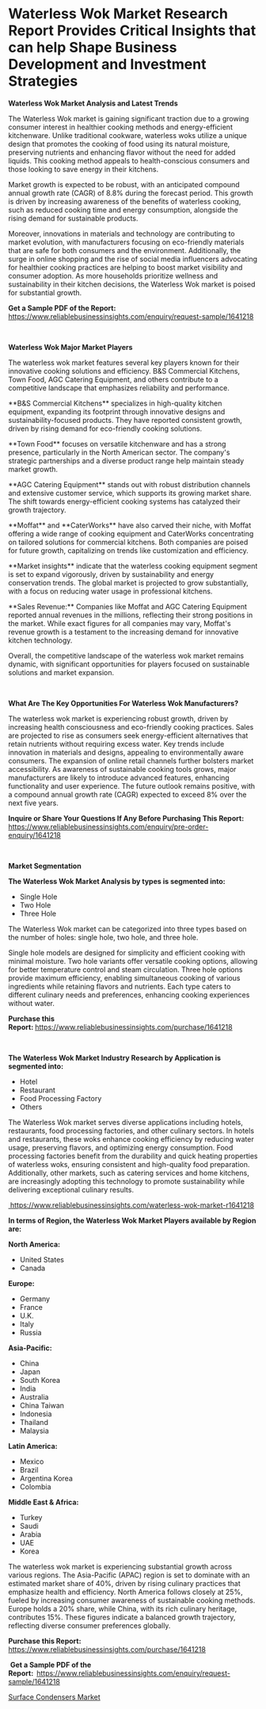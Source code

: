 <p><h1>Waterless Wok Market Research Report Provides Critical Insights that can help Shape Business Development and Investment Strategies</h1></p><p><strong>Waterless Wok Market Analysis and Latest Trends</strong></p>
<p><p>The Waterless Wok market is gaining significant traction due to a growing consumer interest in healthier cooking methods and energy-efficient kitchenware. Unlike traditional cookware, waterless woks utilize a unique design that promotes the cooking of food using its natural moisture, preserving nutrients and enhancing flavor without the need for added liquids. This cooking method appeals to health-conscious consumers and those looking to save energy in their kitchens.</p><p>Market growth is expected to be robust, with an anticipated compound annual growth rate (CAGR) of 8.8% during the forecast period. This growth is driven by increasing awareness of the benefits of waterless cooking, such as reduced cooking time and energy consumption, alongside the rising demand for sustainable products.</p><p>Moreover, innovations in materials and technology are contributing to market evolution, with manufacturers focusing on eco-friendly materials that are safe for both consumers and the environment. Additionally, the surge in online shopping and the rise of social media influencers advocating for healthier cooking practices are helping to boost market visibility and consumer adoption. As more households prioritize wellness and sustainability in their kitchen decisions, the Waterless Wok market is poised for substantial growth.</p></p>
<p><strong>Get a Sample PDF of the Report:&nbsp;</strong> <a href="https://www.reliablebusinessinsights.com/enquiry/request-sample/1641218?utm_campaign=2737&utm_medium=2&utm_source=Github&utm_content=ia&utm_term=11042025&utm_id=waterless-wok">https://www.reliablebusinessinsights.com/enquiry/request-sample/1641218</a></p>
<p>&nbsp;</p>
<p><strong>Waterless Wok Major Market Players</strong></p>
<p><p>The waterless wok market features several key players known for their innovative cooking solutions and efficiency. B&S Commercial Kitchens, Town Food, AGC Catering Equipment, and others contribute to a competitive landscape that emphasizes reliability and performance.</p><p>**B&S Commercial Kitchens** specializes in high-quality kitchen equipment, expanding its footprint through innovative designs and sustainability-focused products. They have reported consistent growth, driven by rising demand for eco-friendly cooking solutions.</p><p>**Town Food** focuses on versatile kitchenware and has a strong presence, particularly in the North American sector. The company's strategic partnerships and a diverse product range help maintain steady market growth. </p><p>**AGC Catering Equipment** stands out with robust distribution channels and extensive customer service, which supports its growing market share. The shift towards energy-efficient cooking systems has catalyzed their growth trajectory.</p><p>**Moffat** and **CaterWorks** have also carved their niche, with Moffat offering a wide range of cooking equipment and CaterWorks concentrating on tailored solutions for commercial kitchens. Both companies are poised for future growth, capitalizing on trends like customization and efficiency.</p><p>**Market insights** indicate that the waterless cooking equipment segment is set to expand vigorously, driven by sustainability and energy conservation trends. The global market is projected to grow substantially, with a focus on reducing water usage in professional kitchens.</p><p>**Sales Revenue:** Companies like Moffat and AGC Catering Equipment reported annual revenues in the millions, reflecting their strong positions in the market. While exact figures for all companies may vary, Moffat's revenue growth is a testament to the increasing demand for innovative kitchen technology.</p><p>Overall, the competitive landscape of the waterless wok market remains dynamic, with significant opportunities for players focused on sustainable solutions and market expansion.</p></p>
<p>&nbsp;</p>
<p><strong>What Are The Key Opportunities For Waterless Wok Manufacturers?</strong></p>
<p><p>The waterless wok market is experiencing robust growth, driven by increasing health consciousness and eco-friendly cooking practices. Sales are projected to rise as consumers seek energy-efficient alternatives that retain nutrients without requiring excess water. Key trends include innovation in materials and designs, appealing to environmentally aware consumers. The expansion of online retail channels further bolsters market accessibility. As awareness of sustainable cooking tools grows, major manufacturers are likely to introduce advanced features, enhancing functionality and user experience. The future outlook remains positive, with a compound annual growth rate (CAGR) expected to exceed 8% over the next five years.</p></p>
<p><strong>Inquire or Share Your Questions If Any Before Purchasing This Report:</strong> <a href="https://www.reliablebusinessinsights.com/enquiry/pre-order-enquiry/1641218?utm_campaign=2737&utm_medium=2&utm_source=Github&utm_content=ia&utm_term=11042025&utm_id=waterless-wok">https://www.reliablebusinessinsights.com/enquiry/pre-order-enquiry/1641218</a></p>
<p>&nbsp;</p>
<p><strong>Market Segmentation</strong></p>
<p><strong>The Waterless Wok Market Analysis by types is segmented into:</strong></p>
<p><ul><li>Single Hole</li><li>Two Hole</li><li>Three Hole</li></ul></p>
<p><p>The Waterless Wok market can be categorized into three types based on the number of holes: single hole, two hole, and three hole. </p><p>Single hole models are designed for simplicity and efficient cooking with minimal moisture. Two hole variants offer versatile cooking options, allowing for better temperature control and steam circulation. Three hole options provide maximum efficiency, enabling simultaneous cooking of various ingredients while retaining flavors and nutrients. Each type caters to different culinary needs and preferences, enhancing cooking experiences without water.</p></p>
<p><strong>Purchase this Report:&nbsp;</strong><a href="https://www.reliablebusinessinsights.com/purchase/1641218?utm_campaign=2737&utm_medium=2&utm_source=Github&utm_content=ia&utm_term=11042025&utm_id=waterless-wok">https://www.reliablebusinessinsights.com/purchase/1641218</a></p>
<p>&nbsp;</p>
<p><strong>The Waterless Wok Market Industry Research by Application is segmented into:</strong></p>
<p><ul><li>Hotel</li><li>Restaurant</li><li>Food Processing Factory</li><li>Others</li></ul></p>
<p><p>The Waterless Wok market serves diverse applications including hotels, restaurants, food processing factories, and other culinary sectors. In hotels and restaurants, these woks enhance cooking efficiency by reducing water usage, preserving flavors, and optimizing energy consumption. Food processing factories benefit from the durability and quick heating properties of waterless woks, ensuring consistent and high-quality food preparation. Additionally, other markets, such as catering services and home kitchens, are increasingly adopting this technology to promote sustainability while delivering exceptional culinary results.</p></p>
<p><a href="https://www.reliablebusinessinsights.com/waterless-wok-market-r1641218?utm_campaign=2737&utm_medium=2&utm_source=Github&utm_content=ia&utm_term=11042025&utm_id=waterless-wok">&nbsp;https://www.reliablebusinessinsights.com/waterless-wok-market-r1641218</a></p>
<p><strong>In terms of Region, the Waterless Wok Market Players available by Region are:</strong></p>
<p>
    <p> <strong> North America: </strong>
        <ul>
            <li>United States</li>
            <li>Canada</li>
        </ul>
        </p> 
    <p> <strong> Europe: </strong>
        <ul>
            <li>Germany</li>
            <li>France</li>
            <li>U.K.</li>
            <li>Italy</li>
            <li>Russia</li>
        </ul>
        </p> 
    <p> <strong> Asia-Pacific: </strong>
        <ul>
            <li>China</li>
            <li>Japan</li>
            <li>South Korea</li>
            <li>India</li>
            <li>Australia</li>
            <li>China Taiwan</li>
            <li>Indonesia</li>
            <li>Thailand</li>
            <li>Malaysia</li>
        </ul>
        </p> 
    <p> <strong> Latin America: </strong>
        <ul>
            <li>Mexico</li>
            <li>Brazil</li>
            <li>Argentina Korea</li>
            <li>Colombia</li>
        </ul>
        </p> 
    <p> <strong> Middle East & Africa: </strong>
        <ul>
            <li>Turkey</li>
            <li>Saudi</li>
            <li>Arabia</li>
            <li>UAE</li>
            <li>Korea</li>
        </ul>
    </p>
    </p>
<p><p>The waterless wok market is experiencing substantial growth across various regions. The Asia-Pacific (APAC) region is set to dominate with an estimated market share of 40%, driven by rising culinary practices that emphasize health and efficiency. North America follows closely at 25%, fueled by increasing consumer awareness of sustainable cooking methods. Europe holds a 20% share, while China, with its rich culinary heritage, contributes 15%. These figures indicate a balanced growth trajectory, reflecting diverse consumer preferences globally.</p></p>
<p><strong>Purchase this Report: </strong><a href="https://www.reliablebusinessinsights.com/purchase/1641218?utm_campaign=2737&utm_medium=2&utm_source=Github&utm_content=ia&utm_term=11042025&utm_id=waterless-wok">https://www.reliablebusinessinsights.com/purchase/1641218</a></p>
<p>&nbsp;<strong>Get a Sample PDF of the Report:&nbsp;&nbsp;</strong><a href="https://www.reliablebusinessinsights.com/enquiry/request-sample/1641218?utm_campaign=2737&utm_medium=2&utm_source=Github&utm_content=ia&utm_term=11042025&utm_id=waterless-wok">https://www.reliablebusinessinsights.com/enquiry/request-sample/1641218</a></p>
<p><strong></strong></p>
<p><p><a href="https://github.com/marcayaminig/Market-Research-Report-List-1/blob/main/surface-condensers-market.md?utm_campaign=2737&utm_medium=2&utm_source=Github&utm_content=ia&utm_term=11042025&utm_id=waterless-wok">Surface Condensers Market</a></p></p>